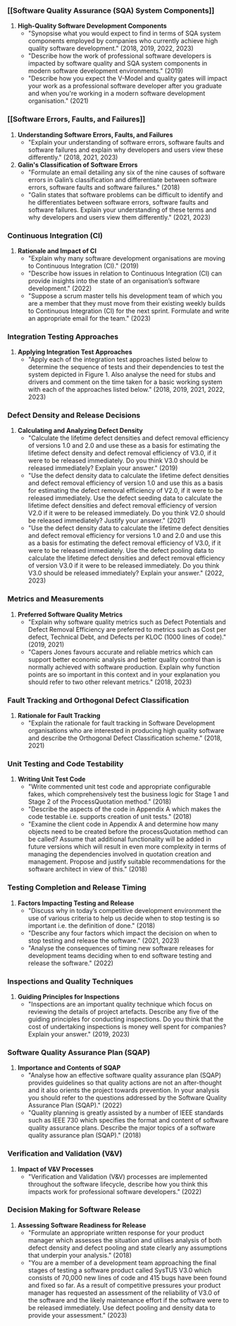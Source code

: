 ### **[[Software Quality Assurance (SQA) System Components]]**

1. **High-Quality Software Development Components**
    - "Synopsise what you would expect to find in terms of SQA system components employed by companies who currently achieve high quality software development." (2018, 2019, 2022, 2023)
    - "Describe how the work of professional software developers is impacted by software quality and SQA system components in modern software development environments." (2019)
    - "Describe how you expect the V-Model and quality gates will impact your work as a professional software developer after you graduate and when you're working in a modern software development organisation." (2021)

### **[[Software Errors, Faults, and Failures]]**

1. **Understanding Software Errors, Faults, and Failures**
    - "Explain your understanding of software errors, software faults and software failures and explain why developers and users view these differently." (2018, 2021, 2023)
2. **Galin's Classification of Software Errors**
    - "Formulate an email detailing any six of the nine causes of software errors in Galin’s classification and differentiate between software errors, software faults and software failures." (2018)
    - "Galin states that software problems can be difficult to identify and he differentiates between software errors, software faults and software failures. Explain your understanding of these terms and why developers and users view them differently." (2021, 2023)

### **Continuous Integration (CI)**

1. **Rationale and Impact of CI**
    - "Explain why many software development organisations are moving to Continuous Integration (CI)." (2019)
    - "Describe how issues in relation to Continuous Integration (CI) can provide insights into the state of an organisation’s software development." (2022)
    - "Suppose a scrum master tells his development team of which you are a member that they must move from their existing weekly builds to Continuous Integration (CI) for the next sprint. Formulate and write an appropriate email for the team." (2023)

### **Integration Testing Approaches**

1. **Applying Integration Test Approaches**
    - "Apply each of the integration test approaches listed below to determine the sequence of tests and their dependencies to test the system depicted in Figure 1. Also analyse the need for stubs and drivers and comment on the time taken for a basic working system with each of the approaches listed below." (2018, 2019, 2021, 2022, 2023)

### **Defect Density and Release Decisions**

1. **Calculating and Analyzing Defect Density**
    - "Calculate the lifetime defect densities and defect removal efficiency of versions 1.0 and 2.0 and use these as a basis for estimating the lifetime defect density and defect removal efficiency of V3.0, if it were to be released immediately. Do you think V3.0 should be released immediately? Explain your answer." (2019)
    - "Use the defect density data to calculate the lifetime defect densities and defect removal efficiency of version 1.0 and use this as a basis for estimating the defect removal efficiency of V2.0, if it were to be released immediately. Use the defect seeding data to calculate the lifetime defect densities and defect removal efficiency of version V2.0 if it were to be released immediately. Do you think V2.0 should be released immediately? Justify your answer." (2021)
    - "Use the defect density data to calculate the lifetime defect densities and defect removal efficiency for versions 1.0 and 2.0 and use this as a basis for estimating the defect removal efficiency of V3.0, if it were to be released immediately. Use the defect pooling data to calculate the lifetime defect densities and defect removal efficiency of version V3.0 if it were to be released immediately. Do you think V3.0 should be released immediately? Explain your answer." (2022, 2023)

### **Metrics and Measurements**

1. **Preferred Software Quality Metrics**
    - "Explain why software quality metrics such as Defect Potentials and Defect Removal Efficiency are preferred to metrics such as Cost per defect, Technical Debt, and Defects per KLOC (1000 lines of code)." (2019, 2021)
    - "Capers Jones favours accurate and reliable metrics which can support better economic analysis and better quality control than is normally achieved with software production. Explain why function points are so important in this context and in your explanation you should refer to two other relevant metrics." (2018, 2023)

### **Fault Tracking and Orthogonal Defect Classification**

1. **Rationale for Fault Tracking**
    - "Explain the rationale for fault tracking in Software Development organisations who are interested in producing high quality software and describe the Orthogonal Defect Classification scheme." (2018, 2021)

### **Unit Testing and Code Testability**

1. **Writing Unit Test Code**
    - "Write commented unit test code and appropriate configurable fakes, which comprehensively test the business logic for Stage 1 and Stage 2 of the ProcessQuotation method." (2018)
    - "Describe the aspects of the code in Appendix A which makes the code testable i.e. supports creation of unit tests." (2018)
    - "Examine the client code in Appendix A and determine how many objects need to be created before the processQuotation method can be called? Assume that additional functionality will be added in future versions which will result in even more complexity in terms of managing the dependencies involved in quotation creation and management. Propose and justify suitable recommendations for the software architect in view of this." (2018)

### **Testing Completion and Release Timing**

1. **Factors Impacting Testing and Release**
    - "Discuss why in today’s competitive development environment the use of various criteria to help us decide when to stop testing is so important i.e. the definition of done." (2018)
    - "Describe any four factors which impact the decision on when to stop testing and release the software." (2021, 2023)
    - "Analyse the consequences of timing new software releases for development teams deciding when to end software testing and release the software." (2022)

### **Inspections and Quality Techniques**

1. **Guiding Principles for Inspections**
    - "Inspections are an important quality technique which focus on reviewing the details of project artefacts. Describe any five of the guiding principles for conducting inspections. Do you think that the cost of undertaking inspections is money well spent for companies? Explain your answer." (2019, 2023)

### **Software Quality Assurance Plan (SQAP)**

1. **Importance and Contents of SQAP**
    - "Analyse how an effective software quality assurance plan (SQAP) provides guidelines so that quality actions are not an after-thought and it also orients the project towards prevention. In your analysis you should refer to the questions addressed by the Software Quality Assurance Plan (SQAP)." (2022)
    - "Quality planning is greatly assisted by a number of IEEE standards such as IEEE 730 which specifies the format and content of software quality assurance plans. Describe the major topics of a software quality assurance plan (SQAP)." (2018)

### **Verification and Validation (V&V)**

1. **Impact of V&V Processes**
    - "Verification and Validation (V&V) processes are implemented throughout the software lifecycle, describe how you think this impacts work for professional software developers." (2022)

### **Decision Making for Software Release**

1. **Assessing Software Readiness for Release**
    - "Formulate an appropriate written response for your product manager which assesses the situation and utilises analysis of both defect density and defect pooling and state clearly any assumptions that underpin your analysis." (2018)
    - "You are a member of a development team approaching the final stages of testing a software product called SysTUS V3.0 which consists of 70,000 new lines of code and 415 bugs have been found and fixed so far. As a result of competitive pressures your product manager has requested an assessment of the reliability of V3.0 of the software and the likely maintenance effort if the software were to be released immediately. Use defect pooling and density data to provide your assessment." (2023)